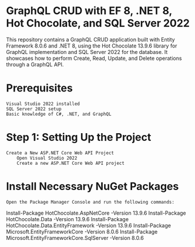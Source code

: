 # GraphQL CRUD with EF 8, .NET 8, Hot Chocolate, and SQL Server 2022
This repository contains a GraphQL CRUD application built with Entity Framework 8.0.6 and .NET 8, using the Hot Chocolate 13.9.6 library for GraphQL implementation and SQL Server 2022 for the database. It showcases how to perform Create, Read, Update, and Delete operations through a GraphQL API.

# Prerequisites

    Visual Studio 2022 installed
    SQL Server 2022 setup
    Basic knowledge of C#, .NET, and GraphQL

# Step 1: Setting Up the Project

    Create a New ASP.NET Core Web API Project
        Open Visual Studio 2022
        Create a new ASP.NET Core Web API project

# Install Necessary NuGet Packages
    Open the Package Manager Console and run the following commands:
Install-Package HotChocolate.AspNetCore -Version 13.9.6
Install-Package HotChocolate.Data -Version 13.9.6
Install-Package HotChocolate.Data.EntityFramework -Version 13.9.6
Install-Package Microsoft.EntityFrameworkCore -Version 8.0.6
Install-Package Microsoft.EntityFrameworkCore.SqlServer -Version 8.0.6

